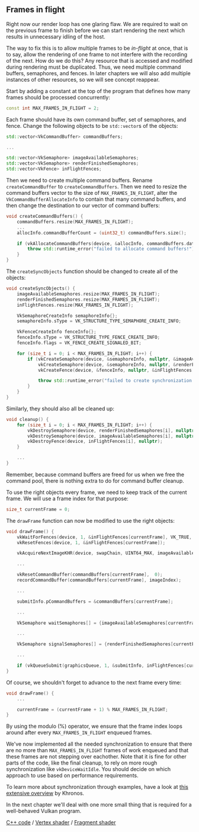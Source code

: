 ## Frames in flight

Right now our render loop has one glaring flaw. We are required to wait on the
previous frame to finish before we can start rendering the next which results
in unnecessary idling of the host. 

<!-- insert diagram showing our current render loop and the 'multi frame in flight' render loop -->

The way to fix this is to allow multiple frames to be *in-flight* at once, that 
is to say, allow the rendering of one frame to not interfere with the recording
of the next. How do we do this? Any resource that is accessed and modified
during rendering must be duplicated. Thus, we need multiple command buffers,
semaphores, and fences. In later chapters we will also add multiple instances
of other resources, so we will see concept reappear.

Start by adding a constant at the top of the program that defines how many
frames should be processed concurrently:

```c++
const int MAX_FRAMES_IN_FLIGHT = 2;
```

Each frame should have its own command buffer, set of semaphores, and fence.
Change the following objects to be `std::vector`s of the objects:

```c++
std::vector<VkCommandBuffer> commandBuffers;

...

std::vector<VkSemaphore> imageAvailableSemaphores;
std::vector<VkSemaphore> renderFinishedSemaphores;
std::vector<VkFence> inFlightFences;
```

Then we need to create multiple command buffers. Rename `createCommandBuffer`
to `createCommandBuffers`. Then we need to resize the command buffers vector
to the size of `MAX_FRAMES_IN_FLIGHT`, alter the `VkCommandBufferAllocateInfo`
to contain that many command buffers, and then change the destination to our
vector of command buffers:

```c++
void createCommandBuffers() {
    commandBuffers.resize(MAX_FRAMES_IN_FLIGHT);
    ...
    allocInfo.commandBufferCount = (uint32_t) commandBuffers.size();

    if (vkAllocateCommandBuffers(device, &allocInfo, commandBuffers.data()) != VK_SUCCESS) {
        throw std::runtime_error("failed to allocate command buffers!");
    }
}
```

The `createSyncObjects` function should be changed to create all of the objects:

```c++
void createSyncObjects() {
    imageAvailableSemaphores.resize(MAX_FRAMES_IN_FLIGHT);
    renderFinishedSemaphores.resize(MAX_FRAMES_IN_FLIGHT);
    inFlightFences.resize(MAX_FRAMES_IN_FLIGHT);

    VkSemaphoreCreateInfo semaphoreInfo{};
    semaphoreInfo.sType = VK_STRUCTURE_TYPE_SEMAPHORE_CREATE_INFO;

    VkFenceCreateInfo fenceInfo{};
    fenceInfo.sType = VK_STRUCTURE_TYPE_FENCE_CREATE_INFO;
    fenceInfo.flags = VK_FENCE_CREATE_SIGNALED_BIT;

    for (size_t i = 0; i < MAX_FRAMES_IN_FLIGHT; i++) {
        if (vkCreateSemaphore(device, &semaphoreInfo, nullptr, &imageAvailableSemaphores[i]) != VK_SUCCESS ||
            vkCreateSemaphore(device, &semaphoreInfo, nullptr, &renderFinishedSemaphores[i]) != VK_SUCCESS ||
            vkCreateFence(device, &fenceInfo, nullptr, &inFlightFences[i]) != VK_SUCCESS) {

            throw std::runtime_error("failed to create synchronization objects for a frame!");
        }
    }
}
```

Similarly, they should also all be cleaned up:

```c++
void cleanup() {
    for (size_t i = 0; i < MAX_FRAMES_IN_FLIGHT; i++) {
        vkDestroySemaphore(device, renderFinishedSemaphores[i], nullptr);
        vkDestroySemaphore(device, imageAvailableSemaphores[i], nullptr);
        vkDestroyFence(device, inFlightFences[i], nullptr);
    }

    ...
}
```

Remember, because command buffers are freed for us when we free the command
pool, there is nothing extra to do for command buffer cleanup.

To use the right objects every frame, we need to keep track of the current
frame. We will use a frame index for that purpose:

```c++
size_t currentFrame = 0;
```

The `drawFrame` function can now be modified to use the right objects:

```c++
void drawFrame() {
    vkWaitForFences(device, 1, &inFlightFences[currentFrame], VK_TRUE, UINT64_MAX);
    vkResetFences(device, 1, &inFlightFences[currentFrame]);

    vkAcquireNextImageKHR(device, swapChain, UINT64_MAX, imageAvailableSemaphores[currentFrame], VK_NULL_HANDLE, &imageIndex);

    ...

    vkResetCommandBuffer(commandBuffers[currentFrame],  0);
    recordCommandBuffer(commandBuffers[currentFrame], imageIndex);

    ...

    submitInfo.pCommandBuffers = &commandBuffers[currentFrame];

    ...

    VkSemaphore waitSemaphores[] = {imageAvailableSemaphores[currentFrame]};

    ...

    VkSemaphore signalSemaphores[] = {renderFinishedSemaphores[currentFrame]};

    ...

    if (vkQueueSubmit(graphicsQueue, 1, &submitInfo, inFlightFences[currentFrame]) != VK_SUCCESS) {
}
```

Of course, we shouldn't forget to advance to the next frame every time:

```c++
void drawFrame() {
    ...

    currentFrame = (currentFrame + 1) % MAX_FRAMES_IN_FLIGHT;
}
```

By using the modulo (%) operator, we ensure that the frame index loops around
after every `MAX_FRAMES_IN_FLIGHT` enqueued frames.

<!-- Possibly use swapchain-image-count for renderFinished semaphores, as it can't
be known with a fence whether the semaphore is ready for re-use. -->

We've now implemented all the needed synchronization to ensure that there are
no more than `MAX_FRAMES_IN_FLIGHT` frames of work enqueued and that these
frames are not stepping over eachother. Note that it is fine for other parts of
the code, like the final cleanup, to rely on more rough synchronization like
`vkDeviceWaitIdle`. You should decide on which approach to use based on
performance requirements.

To learn more about synchronization through examples, have a look at [this extensive overview](https://github.com/KhronosGroup/Vulkan-Docs/wiki/Synchronization-Examples#swapchain-image-acquire-and-present) by Khronos.


In the next chapter we'll deal with one more small thing that is required for a
well-behaved Vulkan program.


[C++ code](/code/16_frames_in_flight.cpp) /
[Vertex shader](/code/09_shader_base.vert) /
[Fragment shader](/code/09_shader_base.frag)
